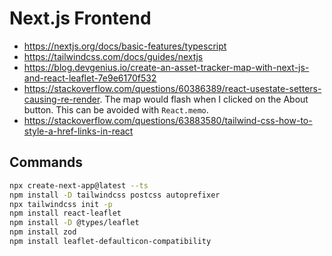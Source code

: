 # Next.js Frontend

- https://nextjs.org/docs/basic-features/typescript
- https://tailwindcss.com/docs/guides/nextjs
- https://blog.devgenius.io/create-an-asset-tracker-map-with-next-js-and-react-leaflet-7e9e6170f532
- https://stackoverflow.com/questions/60386389/react-usestate-setters-causing-re-render.
  The map would flash when I clicked on the About button.
  This can be avoided with `React.memo`.
- https://stackoverflow.com/questions/63883580/tailwind-css-how-to-style-a-href-links-in-react

## Commands

```bash
npx create-next-app@latest --ts
npm install -D tailwindcss postcss autoprefixer
npx tailwindcss init -p
npm install react-leaflet
npm install -D @types/leaflet
npm install zod
npm install leaflet-defaulticon-compatibility
```
